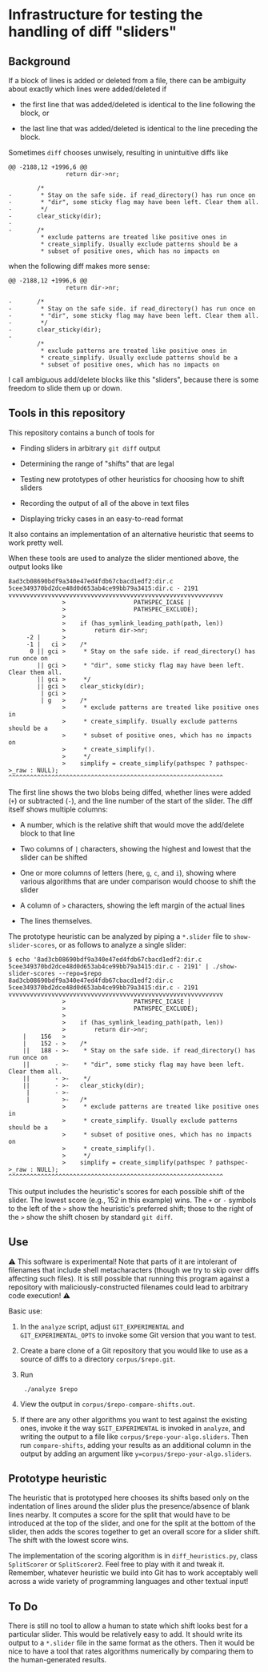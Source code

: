 # Infrastructure for testing the handling of diff "sliders"

## Background

If a block of lines is added or deleted from a file, there can be ambiguity about exactly which lines were added/deleted if

* the first line that was added/deleted is identical to the line following the block, or

* the last line that was added/deleted is identical to the line preceding the block.

Sometimes `diff` chooses unwisely, resulting in unintuitive diffs like

```
@@ -2188,12 +1996,6 @@
                return dir->nr;
 
        /*
-        * Stay on the safe side. if read_directory() has run once on
-        * "dir", some sticky flag may have been left. Clear them all.
-        */
-       clear_sticky(dir);
-
-       /*
         * exclude patterns are treated like positive ones in
         * create_simplify. Usually exclude patterns should be a
         * subset of positive ones, which has no impacts on
```

when the following diff makes more sense:

```
@@ -2188,12 +1996,6 @@
                return dir->nr;
 
-       /*
-        * Stay on the safe side. if read_directory() has run once on
-        * "dir", some sticky flag may have been left. Clear them all.
-        */
-       clear_sticky(dir);
-
        /*
         * exclude patterns are treated like positive ones in
         * create_simplify. Usually exclude patterns should be a
         * subset of positive ones, which has no impacts on
```

I call ambiguous add/delete blocks like this "sliders", because there is some freedom to slide them up or down.


## Tools in this repository

This repository contains a bunch of tools for

* Finding sliders in arbitrary `git diff` output

* Determining the range of "shifts" that are legal

* Testing new prototypes of other heuristics for choosing how to shift sliders

* Recording the output of all of the above in text files

* Displaying tricky cases in an easy-to-read format

It also contains an implementation of an alternative heuristic that seems to work pretty well.

When these tools are used to analyze the slider mentioned above, the output looks like

```
8ad3cb08690bdf9a340e47ed4fdb67cbacd1edf2:dir.c 5cee349370bd2dce48d0d653ab4ce99bb79a3415:dir.c - 2191
vvvvvvvvvvvvvvvvvvvvvvvvvvvvvvvvvvvvvvvvvvvvvvvvvvvvvvvvvvvv
               >			       PATHSPEC_ICASE |
               >			       PATHSPEC_EXCLUDE);
               >
               >	if (has_symlink_leading_path(path, len))
               >		return dir->nr;
     -2 |      >
     -1 |   ci >	/*
      0 || gci >	 * Stay on the safe side. if read_directory() has run once on
        || gci >	 * "dir", some sticky flag may have been left. Clear them all.
        || gci >	 */
        || gci >	clear_sticky(dir);
         | gci >
         | g   >	/*
               >	 * exclude patterns are treated like positive ones in
               >	 * create_simplify. Usually exclude patterns should be a
               >	 * subset of positive ones, which has no impacts on
               >	 * create_simplify().
               >	 */
               >	simplify = create_simplify(pathspec ? pathspec->_raw : NULL);
^^^^^^^^^^^^^^^^^^^^^^^^^^^^^^^^^^^^^^^^^^^^^^^^^^^^^^^^^^^^
```

The first line shows the two blobs being diffed, whether lines were added (`+`) or subtracted (`-`), and the line number of the start of the slider. The diff itself shows multiple columns:

* A number, which is the relative shift that would move the add/delete block to that line

* Two columns of `|` characters, showing the highest and lowest that the slider can be shifted

* One or more columns of letters (here, `g`, `c`, and `i`), showing where various algorithms that are under comparison would choose to shift the slider

* A column of `>` characters, showing the left margin of the actual lines

* The lines themselves.


The prototype heuristic can be analyzed by piping a `*.slider` file to `show-slider-scores`, or as follows to analyze a single slider:

```
$ echo '8ad3cb08690bdf9a340e47ed4fdb67cbacd1edf2:dir.c 5cee349370bd2dce48d0d653ab4ce99bb79a3415:dir.c - 2191' | ./show-slider-scores --repo=$repo
8ad3cb08690bdf9a340e47ed4fdb67cbacd1edf2:dir.c 5cee349370bd2dce48d0d653ab4ce99bb79a3415:dir.c - 2191
vvvvvvvvvvvvvvvvvvvvvvvvvvvvvvvvvvvvvvvvvvvvvvvvvvvvvvvvvvvv
               > 			       PATHSPEC_ICASE |
               > 			       PATHSPEC_EXCLUDE);
               > 
               > 	if (has_symlink_leading_path(path, len))
               > 		return dir->nr;
    |    156   > 
    |    152 - > 	/*
    ||   188 - >-	 * Stay on the safe side. if read_directory() has run once on
    ||       - >-	 * "dir", some sticky flag may have been left. Clear them all.
    ||       - >-	 */
    ||       - >-	clear_sticky(dir);
     |       - >-
     |         >-	/*
               > 	 * exclude patterns are treated like positive ones in
               > 	 * create_simplify. Usually exclude patterns should be a
               > 	 * subset of positive ones, which has no impacts on
               > 	 * create_simplify().
               > 	 */
               > 	simplify = create_simplify(pathspec ? pathspec->_raw : NULL);
^^^^^^^^^^^^^^^^^^^^^^^^^^^^^^^^^^^^^^^^^^^^^^^^^^^^^^^^^^^^
```

This output includes the heuristic's scores for each possible shift of the slider. The lowest score (e.g., 152 in this example) wins. The `+` or `-` symbols to the left of the `>` show the heuristic's preferred shift; those to the right of the `>` show the shift chosen by standard `git diff`.


## Use

:warning: This software is experimental! Note that parts of it are intolerant of filenames that include shell metacharacters (though we try to skip over diffs affecting such files). It is still possible that running this program against a repository with maliciously-constructed filenames could lead to arbitrary code execution! :warning:

Basic use:

1. In the `analyze` script, adjust `GIT_EXPERIMENTAL` and `GIT_EXPERIMENTAL_OPTS` to invoke some Git version that you want to test.

2. Create a bare clone of a Git repository that you would like to use as a source of diffs to a directory `corpus/$repo.git`.

3. Run

        ./analyze $repo

4. View the output in `corpus/$repo-compare-shifts.out`.

5. If there are any other algorithms you want to test against the existing ones, invoke it the way `$GIT_EXPERIMENTAL` is invoked in `analyze`, and writing the output to a file like `corpus/$repo-your-algo.sliders`. Then run `compare-shifts`, adding your results as an additional column in the output by adding an argument like `y=corpus/$repo-your-algo.sliders`.


## Prototype heuristic

The heuristic that is prototyped here chooses its shifts based only on the indentation of lines around the slider plus the presence/absence of blank lines nearby. It computes a score for the split that would have to be introduced at the top of the slider, and one for the split at the bottom of the slider, then adds the scores together to get an overall score for a slider shift. The shift with the lowest score wins.

The implementation of the scoring algorithm is in `diff_heuristics.py`, class `SplitScorer` or `SplitScorer2`. Feel free to play with it and tweak it. Remember, whatever heuristic we build into Git has to work acceptably well across a wide variety of programming languages and other textual input!


## To Do

There is still no tool to allow a human to state which shift looks best for a particular slider. This would be relatively easy to add. It should write its output to a `*.slider` file in the same format as the others. Then it would be nice to have a tool that rates algorithms numerically by comparing them to the human-generated results.


